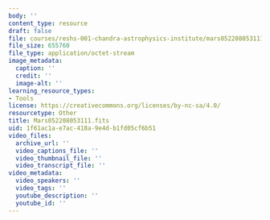 ```yaml
---
body: ''
content_type: resource
draft: false
file: courses/reshs-001-chandra-astrophysics-institute/mars052208053111.fits
file_size: 655760
file_type: application/octet-stream
image_metadata:
  caption: ''
  credit: ''
  image-alt: ''
learning_resource_types:
- Tools
license: https://creativecommons.org/licenses/by-nc-sa/4.0/
resourcetype: Other
title: Mars052208053111.fits
uid: 1f61ac1a-e7ac-418a-9e4d-b1fd05cf6b51
video_files:
  archive_url: ''
  video_captions_file: ''
  video_thumbnail_file: ''
  video_transcript_file: ''
video_metadata:
  video_speakers: ''
  video_tags: ''
  youtube_description: ''
  youtube_id: ''
---
```

